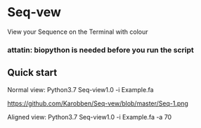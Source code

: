 # Seq-vew
View your Sequence on the Terminal with colour

### attatin: biopython is needed before you run the script

## Quick start

Normal view:
Python3.7 Seq-view1.0 -i Example.fa

https://github.com/Karobben/Seq-vew/blob/master/Seq-1.png

Aligned view:
Python3.7 Seq-view1.0 -i Example.fa -a 70



